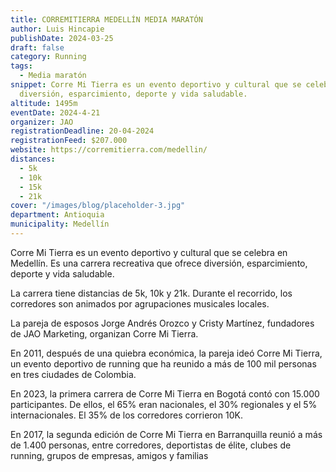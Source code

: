 ```yaml
---
title: CORREMITIERRA MEDELLÍN MEDIA MARATÓN
author: Luis Hincapie
publishDate: 2024-03-25
draft: false
category: Running
tags:
  - Media maratón
snippet: Corre Mi Tierra es un evento deportivo y cultural que se celebra en Medellín. Es una carrera recreativa que ofrece
  diversión, esparcimiento, deporte y vida saludable.
altitude: 1495m
eventDate: 2024-4-21
organizer: JAO
registrationDeadline: 20-04-2024
registrationFeed: $207.000
website: https://corremitierra.com/medellin/
distances:
  - 5k
  - 10k
  - 15k
  - 21k
cover: "/images/blog/placeholder-3.jpg"
department: Antioquia
municipality: Medellín
---
```


Corre Mi Tierra es un evento deportivo y cultural que se celebra en Medellín. Es una carrera recreativa que ofrece
diversión, esparcimiento, deporte y vida saludable.

La carrera tiene distancias de 5k, 10k y 21k. Durante el recorrido, los corredores son animados por agrupaciones
musicales locales.

La pareja de esposos Jorge Andrés Orozco y Cristy Martínez, fundadores de JAO Marketing, organizan Corre Mi Tierra.

En 2011, después de una quiebra económica, la pareja ideó Corre Mi Tierra, un evento deportivo de running que ha reunido
a más de 100 mil personas en tres ciudades de Colombia.

En 2023, la primera carrera de Corre Mi Tierra en Bogotá contó con 15.000 participantes. De ellos, el 65% eran
nacionales, el 30% regionales y el 5% internacionales. El 35% de los corredores corrieron 10K.

En 2017, la segunda edición de Corre Mi Tierra en Barranquilla reunió a más de 1.400 personas, entre corredores,
deportistas de élite, clubes de running, grupos de empresas, amigos y familias
